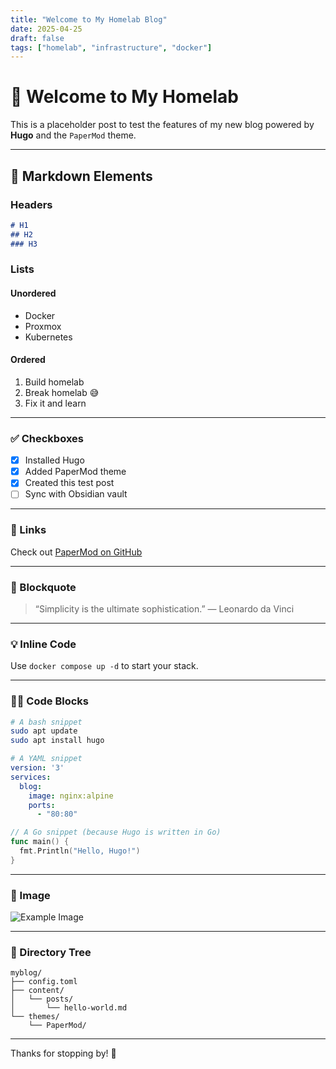```yaml
---
title: "Welcome to My Homelab Blog"
date: 2025-04-25
draft: false
tags: ["homelab", "infrastructure", "docker"]
---
```


# 🏡 Welcome to My Homelab

This is a placeholder post to test the features of my new blog powered by **Hugo** and the `PaperMod` theme.

---

## 🧱 Markdown Elements

### Headers

```markdown
# H1
## H2
### H3
```

### Lists

#### Unordered

- Docker
- Proxmox
- Kubernetes

#### Ordered

1. Build homelab  
2. Break homelab 😅  
3. Fix it and learn  

---

### ✅ Checkboxes

- [x] Installed Hugo  
- [x] Added PaperMod theme  
- [x] Created this test post  
- [ ] Sync with Obsidian vault  

---

### 🔗 Links

Check out [PaperMod on GitHub](https://github.com/adityatelange/hugo-PaperMod)

---

### 💬 Blockquote

> “Simplicity is the ultimate sophistication.” — Leonardo da Vinci

---

### 💡 Inline Code

Use `docker compose up -d` to start your stack.

---

### 🧑‍💻 Code Blocks

```bash
# A bash snippet
sudo apt update
sudo apt install hugo
```

```yaml
# A YAML snippet
version: '3'
services:
  blog:
    image: nginx:alpine
    ports:
      - "80:80"
```

```go
// A Go snippet (because Hugo is written in Go)
func main() {
  fmt.Println("Hello, Hugo!")
}
```

---

### 📸 Image

![Example Image](https://via.placeholder.com/800x400.png?text=My+Blog)

---

### 📁 Directory Tree

```plaintext
myblog/
├── config.toml
├── content/
│   └── posts/
│       └── hello-world.md
└── themes/
    └── PaperMod/
```

---

Thanks for stopping by! 🎉
